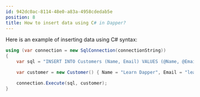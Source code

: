 ```yaml
---
id: 942dc0ac-8114-48e0-a83a-4958cdedab5e
position: 8
title: How to insert data using C# in Dapper?
---
```


Here is an example of inserting data using C# syntax:

```csharp
using (var connection = new SqlConnection(connectionString))
{
	var sql = "INSERT INTO Customers (Name, Email) VALUES (@Name, @Email)";

	var customer = new Customer() { Name = "Learn Dapper", Email = "learndapper@example.com" };

	connection.Execute(sql, customer);
}
```